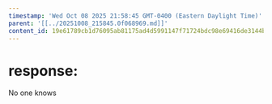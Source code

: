 ```yaml
---
timestamp: 'Wed Oct 08 2025 21:58:45 GMT-0400 (Eastern Daylight Time)'
parent: '[[../20251008_215845.0f068969.md]]'
content_id: 19e61789cb1d76095ab81175ad4d5991147f71724bdc98e69416de3144bab671
---
```


# response:

No one knows
